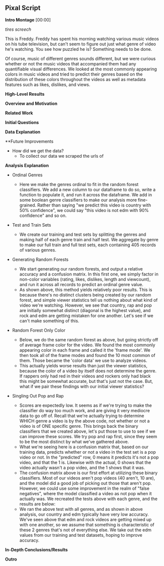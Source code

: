 ## Pixal Script

**Intro Montage** [00:00]

*tires screech*

This is Freddy. Freddy has spent his morning watching various music videos on his tube television, but can't seem to figure out just what 
genre of video he's watching. You see how puzzled he is? Something needs to be done.

Of course, music of different genres sounds different, but we were curious whether or not the music videos that accompanied them had any quantifiable visual differences.
We looked at the most commonly appearing colors in music videos and tried to predict their genres based on the distribution of these colors throughout the videos as well as metadata features such as likes, dislikes, and views.

**High-Level Results**

**Overview and Motivation**

**Related Work**

**Initial Questions**

**Data Explanation**

**Future Improvements

* How did we get the data?
  * To collect our data we scraped the urls of 

**Analysis Explanation**

* Ordinal Genres
  * Here we make the genres ordinal to fit in the random forest classifiers. We add a new column to our dataframe to do so, write a function to populate it, and run it across the dataframe. We add in some boolean genre classifiers to make our analysis more fine-grained. Rather than saying "we predict this video is country with 50% confidence", we could say "this video is not edm with 90% confidence" and so on. 
* Test and Train Sets
  * We create our training and test sets by splitting the genres and making half of each genre train and half test. We aggregate by genre to make our full train and full test sets, each containing 405 records of various genres.
* Generating Random Forests
  * We start generating our random forests, and output a relative accuracy and a confusion matrix. In this first one, we simply factor in non-color variables (rating, likes, dislikes, length and viewcount), and run it across all records to predict an ordinal genre value.
  * As shown above, this method yields relatively poor results. This is because there's no distinct clusters being created by our random forest, and simple viewer statistics tell us nothing about what kind of video we're watching. However, we see that country, rap and pop are initially somewhat distinct (diagonal is the highest value), and rock and edm are getting mistaken for one another. Let's see if we can't make something of this.

* Random Forest Only Color
  * Below, we do the same random forest as above, but going strictly off of average frame color for the video.
We found the most commonly appearing color in each frame and called it the 'frame mode'. We then took all of the frame modes and found the 10 most common of them. Those became the 'color data' we use to analyze videos.
  * This actually yields worse results than just the viewer statistics, because the color of a video by itself does not determine the genre. If rappers only had red in their videos and rockers only had black this might be somewhat accurate, but that's just not the case. But, what if we pair these findings with our initial viewer statistics?
* Singling Out Pop and Rap
  * Scores are expectedly low. It seems as if we're trying to make the classifier do way too much work, and are giving it very mediocre data to go off of. Recall that we're actually trying to determine WHICH genre a video is by the above code, not whether or not a video is of ONE specific genre. This brings back the binary classifiers that we created above, let's put those to use to see if we can improve these scores.
We try pop and rap first, since they seem to be the most distinct by what we've gathered above.
  * What we're seeing here is a confusion matrix that, based on our training data, predicts whether or not a video in the test set is a pop video or not. In the "predicted" row, 0 means it predicts it's not a pop video, and that the 1 is. Likewise with the actual, 0 shows that the video actually wasn't a pop video, and the 1 shows that it was.
  * The confusion matrix above is our first effort at utilizing these binary classifiers. Most of our videos aren't pop videos (40 aren't, 10 are), and the model did a good job of picking out those that aren't pop. However, we could use some improvement in the realm of "false negatives", where the model classified a video as not pop when it actually was.
We recreated the tests above with each genre, and the results are below:
  * We ran the above test with all genres, and as shown in above analysis, our country and edm typically have very low accuracy. We've seen above that edm and rock videos are getting mixed up with one another, so we assume that something is characteristic of these 2 genres that's not of everything else. We take out the edm values from our training and test datasets, hoping to improve accuracy.

**In-Depth Conclusions/Results**

**Outro**
